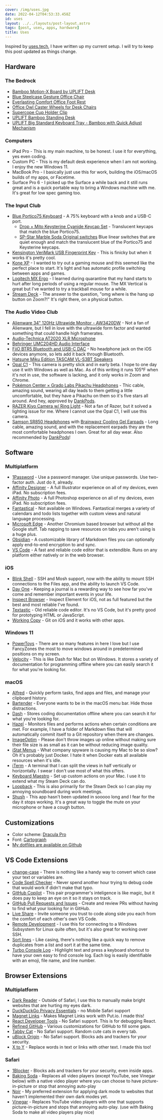 ```yaml
---
cover: /img/uses.jpg
date: 2022-04-12T04:53:33.458Z
id: uses
layout: ../../layouts/post-layout.astro
tags: [post, uses, apps, hardware]
title: Uses
---
```

Inspired by [uses.tech](https://uses.tech), I have written up my current setup. I will try to keep this post updated as things change.


## Hardware

### The Bedrock

- [Bamboo Motion-X Board by UPLIFT Desk](https://www.upliftdesk.com/bamboo-motion-x-board-by-uplift-desk/)
- [Blue Steelcase Gesture Office Chair](https://www.steelcase.com/products/office-chairs/gesture/)
- [Everlasting Comfort Office Foot Rest](https://smile.amazon.com/Foot-Rest-Under-Desk-Footstool/dp/B07PGLBCFG)
- [Office Owl Caster Wheels for Desk Chairs](https://smile.amazon.com/gp/product/B08JPXXK4C/)
- [Supercope Cup Holder Clip](https://smile.amazon.com/gp/product/B07FSDZN1Y/)
- [UPLIFT Bamboo Standing Desk](https://www.upliftdesk.com/uplift-v2-bamboo-standing-desk/) 
- [UPLIFT Big Standard Keyboard Tray - Bamboo with Quick Adjust Mechanism](https://www.upliftdesk.com/big-standard-keyboard-bamboo-tray-system-by-uplift-desk/)


### Computers

- iPad Pro - This is my main machine, to be honest. I use it for everything, yes even coding.
- Custom PC - This is my default desk experience when I am not working. I enjoy the new Windows 11.
- MacBook Pro - I basically just use this for work, building the iOS/macOS builds of my apps, or Facetime.
- Surface Pro 6 - I picked up the Surface a while back and it still runs great and is a quick portable way to bring a Windows machine with me. It's great for low spec gaming too.


### The Input Club

- [Blue Portico75 Keyboard](https://thekey.company/products/portico75-lavender?variant=40270744027225) - A 75% keyboard with a knob and a USB-C port.
	- [Drop + Mito Keysterine Cyanide Keycap Set](https://drop.com/buy/keysterine-keycap-set?defaultSelectionIds=965918) - Translucent keycaps that match the blue Portico75.
	- [SP-Star Marble Soda Original switches](https://thekey.company/collections/in-stock/products/sp-star-marble-soda-switches) Blue linear switches that are quiet enough and match the translucent blue of the Portico75 and Keysterine keycaps.
- [Kensington VeriMark USB Fingerprint Key](https://smile.amazon.com/gp/product/B01NAVWPOJ) - This is finicky but when it works it's pretty cool.
- [Kone XP](https://www.roccat.com/products/kone-xp) - I wanted to try out a gaming mouse and this seemed like the perfect place to start. It's light and has automatic profile switching between apps and games.
- [Logitech MX Ergo](https://www.logitech.com/en-us/products/mice/mx-ergo-wireless-trackball-mouse.910-005178.html) - I learned during quarantine that my hand starts to hurt after long periods of using a regular mouse. The MX Vertical is great but I've wanted to try a trackball mouse for a while.
- [Stream Deck](https://www.elgato.com/en/stream-deck) - The answer to the question, "omg where is the hang up button on Zoom?!" It's right there, on a physical button.


### The Audio Video Club

- [Alienware 34" 120Hz Ultrawide Monitor - AW3420DW](https://smile.amazon.com/Alienware-Curved-NVIDIA-Edgelight-Monitor/dp/B07YLGH9Q5) - Not a fan of Alienware, but I fell in love with the ultrawide form factor and wanted something that could handle high framerates.
- [Audio-Technica AT2020 XLR Microphone](https://smile.amazon.com/gp/product/B0006H92QK/)
- [Behringer UMC204HD Audio Interface](https://www.behringer.com/product.html?modelCode=P0BK0)
- [FiiO BTR5 Bluetooth and USB-C DAC](https://www.fiio.com/btr5) - No headphone jack on the iOS devices anymore, so lets add it back through Bluetooth.
- [Hatsune Miku Edition TASCAM VL-S3BT Speakers](https://tascam.com/us/product/vl-s3/)
- [Opal C1](https://opalcamera.com) - This camera is pretty slick and in early beta. I hope to one day use it with Windows as well as Mac. As of this writing it runs 105°F when it's not in use, the software is lacking, and it only works in Zoom and Chrome.
- [Pokémon Center × Grado Labs Pikachu Headphones](https://gradolabs.com/pokemon) - Thic cable, amazing sound, wearing all day leads to them getting a little uncomfortable, but they have a Pikachu on them so it's five stars all around. And hey, approved by [DankPods](https://www.youtube.com/watch?v=jk-Tybi-ihw 'YouTube Video: The DankPods Headphone Starter Guide.').
- [RAZER Kiyo Camera w/ Ring Light](https://www.razer.com/streaming-cameras/razer-kiyo) - Not a fan of Razer, but it solved a lighting issue for me. Where I cannot use the Opal C1, I will use this camera.
- [Samson SR850 Headphones](https://smile.amazon.com/Samson-SR850-Semi-Open-Back-Reference-Headphones/dp/B002LBSEQS) with [Brainwavz Cooling Gel Earpads](https://smile.amazon.com/gp/product/B07SBT93R9/) - Long cable, amazing sound, and with the replacement earpads they are the most comfortable headphones I own. Great for all day wear. Also recommended by [DankPods](https://www.youtube.com/watch?v=jk-Tybi-ihw 'YouTube Video: The DankPods Headphone Starter Guide.')!


## Software

### Multiplatform

- [1Password](https://1password.com/) - Use a password manager. Use unique passwords. Use two-factor auth. Just do it, already.
- [Affinity Designer](https://affinity.serif.com/en-us/designer/) - A full Illustrator experience on all of my devices, even iPad. No subscription fees.
- [Affinity Photo](https://affinity.serif.com/en-us/photo/) - A full Photoshop experience on all of my devices, even iPad. No subscription fees.
- [Fantastical](https://flexibits.com/fantastical) - Not available on Windows. Fantastical merges a variety of calendars and todo lists together with custom views and natural language processing.
- [Microsoft Edge](https://www.microsoft.com/en-us/edge) - Another Chromium based browser but without all the Google stuff. Tab napping to save resources on tabs you aren't using is a huge plus.
- [Obsidian](https://obsidian.md/) - A customizable library of Markdown files you can optionally apply end-to-end encryption to and sync.
- [VS Code](https://code.visualstudio.com/) - A fast and reliable code editor that is extendible. Runs on any platform either natively or in the web browser.


### iOS

- [Blink Shell](https://blink.sh/) - SSH and Mosh support, now with the ability to mount SSH connections to the Files app, and the ability to launch VS Code.
- [Day One](https://dayoneapp.com/) - Keeping a journal is a rewarding way to see how far you've come and remember important events in your life.
- [Inspect Browser](https://apps.pdyn.net/inspect/) - Inspect Element for iOS, not as full featured but the best and most reliable I've found.
- [Textastic](https://www.textasticapp.com/) - Old reliable code editor. It's no VS Code, but it's pretty good for prototyping HTML or JavaScript.
- [Working Copy](https://workingcopyapp.com/) - Git on iOS and it works with other apps.


### Windows 11

- [PowerToys](https://github.com/microsoft/PowerToys) - There are so many features in here I love but I use FancyZones the most to move windows around in predetermined positions on my screen.
- [Velocity](https://velocity.silverlakesoftware.com/) - This is like Dash for Mac but on Windows. It stores a variety of documentation for programming offline where you can easily search it for what you're looking for.


### macOS

- [Alfred](https://www.alfredapp.com/) - Quickly perform tasks, find apps and files, and manage your clipboard history.
- [Bartender](https://www.macbartender.com/) - Everyone wants to be in the macOS menu bar. Hide those distractions.
- [Dash](https://kapeli.com/dash) - Stores coding documentation offline where you can search it for what you're looking for.
- [Hazel](https://www.noodlesoft.com/) - Monitors files and performs actions when certain conditions are met. For example, I have a folder of Markdown files that will automatically commit itself to a Git repository when there are changes.
- [ImageOptim](https://imageoptim.com/mac) - Please don't throw images up online without making sure their file size is as small as it can be without reducing image quality.
- [iStat Menus](https://bjango.com/mac/istatmenus/) - What company spyware is causing my Mac to be so slow? Oh it's probably just Docker. I hate it when Docker eats all available resources when it's idle.
- [iTerm](https://iterm2.com/) - A terminal that I can split the views in half vertically or horizontally. I swear I don't use most of what this offers.
- [Keyboard Maestro](https://www.keyboardmaestro.com/) - Set up custom actions on your Mac. I use it to extend what my Steam Deck can do.
- [Loopback](https://rogueamoeba.com/loopback/) - This is also primarily for the Steam Deck so I can play my annoying soundboard during work meetings.
- [Shush](https://mizage.com/shush/) - This app hasn't been updated in sooooo long and I fear for the day it stops working. It's a great way to toggle the mute on your microphone or have a cough button.


## Customizations

* Color scheme: [Dracula Pro](https://draculatheme.com/pro)
* Font: [Cartograph](https://connary.com/cartograph.html)
* [My dotfiles are available on Github](https://github.com/zicklepop/dotfiles)


## VS Code Extensions

- [change-case](https://marketplace.visualstudio.com/items?itemName=wmaurer.change-case) - There is nothing like a handy way to convert which case your text or variables are. 
- [Code Spell Checker](https://marketplace.visualstudio.com/items?itemName=streetsidesoftware.code-spell-checker) - Never spend another hour trying to debug code that would work if didn't make that typo.
- [GitHub Copilot](https://marketplace.visualstudio.com/items?itemName=GitHub.copilot) - This pair programmer's inteligence is like magic, but it does pay to keep an eye on it so it stays on track.
- [GitHub Pull Requests and Issues](https://marketplace.visualstudio.com/items?itemName=GitHub.vscode-pull-request-github) - Create and review PRs without having to find what your looking for in GitHub.
- [Live Share](https://marketplace.visualstudio.com/items?itemName=MS-vsliveshare.vsliveshare) - Invite someone you trust to code along side you each from the comfort of each other's own VS Code.
- [Remote Development](https://marketplace.visualstudio.com/items?itemName=ms-vscode-remote.vscode-remote-extensionpack) - I use this for connecting to a Windows Subsystem for Linux quite often, but it's also great for working over SSH.
- [Sort lines](https://marketplace.visualstudio.com/items?itemName=Tyriar.sort-lines) - Like casing, there's nothing like a quick way to remove duplicates from a list and sort it at the same time.
- [Turbo Console Log](https://marketplace.visualstudio.com/items?itemName=ChakrounAnas.turbo-console-log) - Highlight text and press a keyboard shortcut to have your own easy to find console log. Each log is easily identifiable with an emoji, file name, and line number.


## Browser Extensions

### Multiplatform

- [Dark Reader](https://darkreader.org/) - Outside of Safari, I use this to manually make bright websites that are hurting my eyes dark.
- [DuckDuckGo Privacy Essentials](https://duckduckgo.com/app) - no Mobile Safari support
- [Magnet Links](https://girlfriend.technology/magnet-links/ 'Browser extension Magnet Links') - Makes Magnet Links work with Put.io. I made this!
- [React Developer Tools](https://reactjs.org/docs/optimizing-performance.html#profiling-components-with-the-devtools-profiler) - No Safari support. This is for debugging React.
- [Refined GitHub](https://github.com/refined-github/refined-github) - Various customizations for GitHub to fill some gaps.
- [Tabby Cat](https://www.tabbycats.club/) - No Safari support. Random cute cats in every tab.
- [uBlock Origin](https://ublockorigin.com/) - No Safari support. Blocks ads and trackers for your security.
- [X to Y](https://girlfriend.technology/x-to-y/ 'Browser extension X to Y') - Replace words in text or links with other text. I made this too!


### Safari

- [1Blocker](https://1blocker.com/) - Blocks ads and trackers for your security, even inside apps.
- [Baking Soda](https://andadinosaur.com/launch-baking-soda) - Replaces all video players (except YouTube, see Vinegar below) with a native video player where you can choose to have picture-in-picture or stop that annoying auto-play
- [Noir](https://getnoir.app/) - My preferred extension for applying dark mode to websites that haven't implemented their own dark modes yet.
- [Vinegar](https://andadinosaur.com/launch-vinegar) - Replaces YouTube video players with one that supports picture-in-picture and stops that annoying auto-play. (use with Baking Soda to make all video players play nice)

